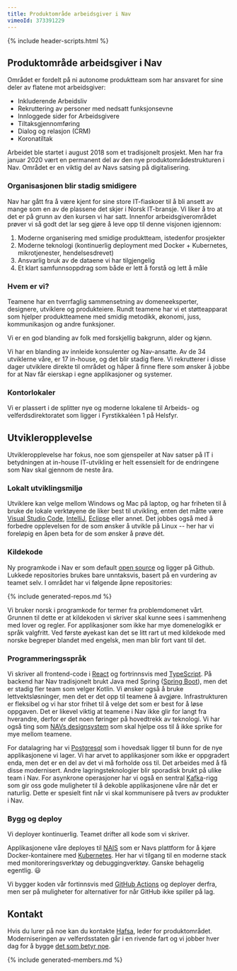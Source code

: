 ```yaml
---
title: Produktområde arbeidsgiver i Nav
vimeoId: 373391229
---
```

{% include header-scripts.html %}

## Produktområde arbeidsgiver i Nav
Området er fordelt på ni autonome produktteam som har ansvaret for sine
deler av flatene mot arbeidsgiver:

* Inkluderende Arbeidsliv
* Rekruttering av personer med nedsatt funksjonsevne
* Innloggede sider for Arbeidsgivere
* Tiltaksgjennomføring
* Dialog og relasjon (CRM)
* Koronatiltak

Arbeidet ble startet i august 2018 som et tradisjonelt prosjekt. Men har fra januar 2020 vært en permanent del av den nye produktområdestrukturen i Nav. Området er en viktig del av Navs satsing på digitalisering.

### Organisasjonen blir stadig smidigere
Nav har gått fra å være kjent for sine store IT-fiaskoer til å bli
ansett av mange som en av de plassene det skjer i Norsk IT-bransje. Vi
liker å tro at det er på grunn av den kursen vi har satt. Innenfor
arbeidsgiverområdet prøver vi så godt det lar seg gjøre å leve opp til
denne visjonen igjennom:

1. Moderne organisering med smidige produktteam, istedenfor prosjekter
2. Moderne teknologi (kontinuerlig deployment med Docker + Kubernetes, mikrotjenester, hendelsesdrevet)
3. Ansvarlig bruk av de dataene vi har tilgjengelig
4. Et klart samfunnsoppdrag som både er lett å forstå og lett å måle

### Hvem er vi?
Teamene har en tverrfaglig sammensetning av domeneeksperter, designere,
utviklere og produkteiere. Rundt teamene har vi et støtteapparat som hjelper produktteamene med smidig metodikk, økonomi, juss, kommunikasjon og andre funksjoner.

<div id="chart-roller"></div>

Vi er en god blanding av folk med forskjellig bakgrunn, alder og kjønn.

<div id="chart-kjonn2"></div>

Vi har en blanding av innleide konsulenter og Nav-ansatte. Av de 34 utviklerne våre, er 17 in-house, og det
blir stadig flere. Vi rekrutterer i disse dager utviklere direkte til området og håper å finne
flere som ønsker å jobbe for at Nav får eierskap i egne applikasjoner og systemer.

### Kontorlokaler
Vi er plassert i de splitter nye og moderne lokalene til Arbeids- og velferdsdirektoratet som ligger i Fyrstikkaléen 1 på Helsfyr.


## Utvikleropplevelse
Utvikleropplevelse har fokus, noe som gjenspeiler at Nav satser på IT i betydningen at in-house IT-utvikling
er helt essensielt for de endringene som Nav skal gjennom de neste åra.

### Lokalt utviklingsmiljø
Utviklere kan velge mellom Windows og Mac på laptop, og har friheten til å bruke de lokale verktøyene de liker best til utvikling, enten det måtte være [Visual Studio Code], [IntelliJ], [Eclipse] eller annet. Det jobbes også med å forbedre opplevelsen for de som ønsker å utvikle på Linux -- her har vi foreløpig en åpen beta for de som ønsker å prøve dét.

### Kildekode
Ny programkode i Nav er som default [open source] og ligger på Github. Lukkede repositories brukes bare
unntaksvis, basert på en vurdering av teamet selv. I området har vi følgende åpne repositories:

{% include generated-repos.md %}

Vi bruker norsk i programkode for termer fra problemdomenet vårt. Grunnen til dette er at kildekoden vi skriver
skal kunne sees i sammenheng med lover og regler. For applikasjoner som ikke har mye domenelogikk er språk valgfritt.
Ved første øyekast kan det se litt rart ut med kildekode med norske begreper blandet med engelsk, men man blir fort
vant til det.

### Programmeringsspråk
Vi skriver all frontend-code i [React] og fortrinnsvis med [TypeScript]. På backend har Nav tradisjonelt brukt
Java med Spring ([Spring Boot]), men det er stadig fler team som velger Kotlin. Vi ønsker også
å bruke lettvektsløsninger, men det er det opp til teamene å avgjøre. Infrastrukturen er fleksibel og
vi har stor frihet til å velge det som er best for å løse oppgaven. Det er likevel viktig at
teamene i Nav ikke glir for langt fra hverandre, derfor er det noen føringer på hovedtrekk av teknologi.
Vi har også ting som [NAVs designsystem] som skal hjelpe oss til å ikke sprike for mye mellom teamene.

For datalagring har vi [Postgresql] som i hovedsak ligger til bunn for de nye applikasjonene vi lager.
Vi har arvet to applikasjoner som ikke er oppgradert enda, men det er en del av det vi må forholde oss
til. Det arbeides med å få disse modernisert. Andre lagringsteknologier blir sporadisk brukt på ulike
team i Nav. For asynkrone operasjoner har vi også en sentral [Kafka]-rigg som gir oss gode muligheter
til å dekoble applikasjonene våre når det er naturlig. Dette er spesielt fint når vi skal kommunisere
på tvers av produkter i Nav.

### Bygg og deploy
Vi deployer kontinuerlig. Teamet drifter all kode som vi skriver.

Applikasjonene våre deployes til [NAIS] som er Navs plattform for å kjøre Docker-kontainere med
[Kubernetes]. Her har vi tilgang til en moderne stack med monitoreringsverktøy og debuggingverktøy.
Ganske behagelig egentlig. 😃

Vi bygger koden vår fortinnsvis med [GitHub Actions] og deployer derfra, men ser på muligheter for alternativer for når GitHub ikke spiller på lag.


## Kontakt
Hvis du lurer på noe kan du kontakte [Hafsa], leder for produktområdet.
Moderniseringen av velferdsstaten går i en rivende fart og vi
jobber hver dag for å bygge [det som betyr noe].

{% include generated-members.md %}

[CircleCI]: https://circleci.com/
[det som betyr noe]: https://www.detsombetyrnoe.no
[Eclipse]: https://www.eclipse.org/
[Fyrstikkalléen 1 på Helsfyr]: https://goo.gl/maps/syFqtFSf4RfYFZpn7
[Github Actions]: https://github.com/features/actions
[Hafsa]: mailto:hafsa.elkam@nav.no
[IntelliJ]: https://www.jetbrains.com/idea/
[Kafka]: https://kafka.apache.org/
[open source]: https://github.com/navikt/offentlig/blob/master/OpenSource.md
[Kubernetes]: https://kubernetes.io/
[NAIS]: https://nais.io/
[NAVs designsystem]: https://design.nav.no/
[Postgresql]: https://www.postgresql.org
[React]: https://reactjs.org/
[Spring Boot]: https://spring.io/projects/spring-boot
[TypeScript]: https://www.typescriptlang.org/
[Visual Studio Code]: https://code.visualstudio.com/
